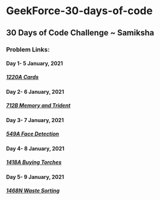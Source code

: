 # GeekForce-30-days-of-code
## 30 Days of Code Challenge ~ Samiksha

### Problem Links:

#### Day 1- 5 January, 2021
##### [1220A Cards](https://codeforces.com/problemset/problem/1220/A)

#### Day 2- 6 January, 2021
##### [712B Memory and Trident](https://codeforces.com/problemset/problem/712/B)

#### Day 3- 7 January, 2021
##### [549A Face Detection](https://codeforces.com/problemset/problem/549/A)

#### Day 4- 8 January, 2021
##### [1418A Buying Torches](https://codeforces.com/problemset/problem/1418/A)

#### Day 5- 9 January, 2021
##### [1468N Waste Sorting](https://codeforces.com/problemset/problem/1468/N)
